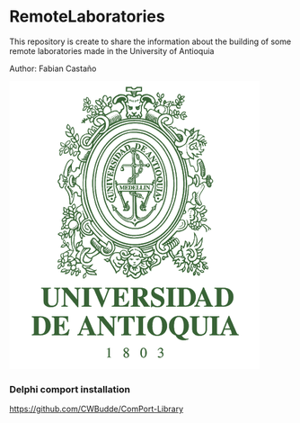# RemoteLaboratories
This repository is create to share the information about the building of some remote laboratories made in the University of Antioquia

Author: Fabian Castaño

<img src="LogoUdeA.png">

### Delphi comport installation

https://github.com/CWBudde/ComPort-Library
